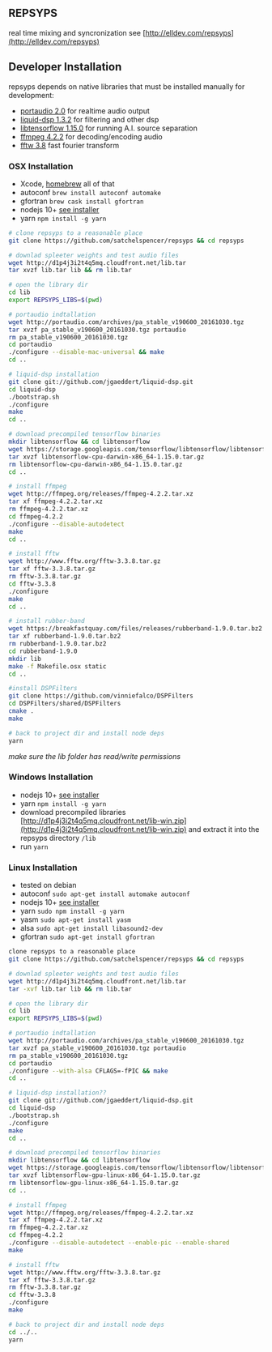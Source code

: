 ## REPSYPS
real time mixing and syncronization
see [http://elldev.com/repsyps](http://elldev.com/repsyps)

## Developer Installation

repsyps depends on native libraries that must be installed manually for development:

 - [portaudio 2.0](http://portaudio.com/docs/v19-doxydocs/index.html) for realtime audio output
 - [liquid-dsp 1.3.2](https://github.com/jgaeddert/liquid-dsp) for filtering and other dsp
 - [libtensorflow 1.15.0](https://www.tensorflow.org/install/lang_c) for running A.I. source separation
 - [ffmpeg 4.2.2](http://ffmpeg.org/download.html) for decoding/encoding audio
 - [fftw 3.8](http://www.fftw.org/) fast fourier transform


### OSX Installation
- Xcode, [homebrew](https://brew.sh/) all of that
- autoconf `brew install autoconf automake`
- gfortran `brew cask install gfortran`
- nodejs 10+ [see installer](https://nodejs.org/en/download/)
- yarn `npm install -g yarn`

~~~ bash
# clone repsyps to a reasonable place
git clone https://github.com/satchelspencer/repsyps && cd repsyps

# downlad spleeter weights and test audio files
wget http://d1p4j3i2t4q5mq.cloudfront.net/lib.tar
tar xvzf lib.tar lib && rm lib.tar

# open the library dir
cd lib
export REPSYPS_LIBS=$(pwd)

# portaudio indtallation
wget http://portaudio.com/archives/pa_stable_v190600_20161030.tgz
tar xvzf pa_stable_v190600_20161030.tgz portaudio
rm pa_stable_v190600_20161030.tgz
cd portaudio
./configure --disable-mac-universal && make
cd ..

# liquid-dsp installation
git clone git://github.com/jgaeddert/liquid-dsp.git
cd liquid-dsp
./bootstrap.sh
./configure
make
cd ..

# download precompiled tensorflow binaries
mkdir libtensorflow && cd libtensorflow
wget https://storage.googleapis.com/tensorflow/libtensorflow/libtensorflow-cpu-darwin-x86_64-1.15.0.tar.gz
tar xvzf libtensorflow-cpu-darwin-x86_64-1.15.0.tar.gz
rm libtensorflow-cpu-darwin-x86_64-1.15.0.tar.gz
cd ..

# install ffmpeg
wget http://ffmpeg.org/releases/ffmpeg-4.2.2.tar.xz
tar xf ffmpeg-4.2.2.tar.xz
rm ffmpeg-4.2.2.tar.xz
cd ffmpeg-4.2.2
./configure --disable-autodetect
make
cd ..

# install fftw
wget http://www.fftw.org/fftw-3.3.8.tar.gz
tar xf fftw-3.3.8.tar.gz
rm fftw-3.3.8.tar.gz
cd fftw-3.3.8
./configure
make
cd ..

# install rubber-band
wget https://breakfastquay.com/files/releases/rubberband-1.9.0.tar.bz2
tar xf rubberband-1.9.0.tar.bz2
rm rubberband-1.9.0.tar.bz2
cd rubberband-1.9.0
mkdir lib
make -f Makefile.osx static
cd ..

#install DSPFilters
git clone https://github.com/vinniefalco/DSPFilters
cd DSPFilters/shared/DSPFilters
cmake .
make

# back to project dir and install node deps
yarn
~~~

*make sure the lib folder has read/write permissions*

### Windows Installation
- nodejs 10+ [see installer](https://nodejs.org/en/download/)
- yarn `npm install -g yarn`
- download precompiled libraries [http://d1p4j3i2t4q5mq.cloudfront.net/lib-win.zip](http://d1p4j3i2t4q5mq.cloudfront.net/lib-win.zip) and extract it into the repsyps directory `/lib`
- run `yarn`
 
### Linux Installation
- tested on debian 
- autoconf `sudo apt-get install automake autoconf`
- nodejs 10+ [see installer](https://nodejs.org/en/download/)
- yarn `sudo npm install -g yarn`
- yasm `sudo apt-get install yasm`
- alsa `sudo apt-get install libasound2-dev`
- gfortran `sudo apt-get install gfortran `

~~~ bash
clone repsyps to a reasonable place
git clone https://github.com/satchelspencer/repsyps && cd repsyps

# downlad spleeter weights and test audio files
wget http://d1p4j3i2t4q5mq.cloudfront.net/lib.tar
tar -xvf lib.tar lib && rm lib.tar

# open the library dir
cd lib
export REPSYPS_LIBS=$(pwd)

# portaudio indtallation
wget http://portaudio.com/archives/pa_stable_v190600_20161030.tgz
tar xvzf pa_stable_v190600_20161030.tgz portaudio
rm pa_stable_v190600_20161030.tgz
cd portaudio
./configure --with-alsa CFLAGS=-fPIC && make
cd ..

# liquid-dsp installation??
git clone git://github.com/jgaeddert/liquid-dsp.git
cd liquid-dsp
./bootstrap.sh
./configure
make
cd ..

# download precompiled tensorflow binaries
mkdir libtensorflow && cd libtensorflow
wget https://storage.googleapis.com/tensorflow/libtensorflow/libtensorflow-gpu-linux-x86_64-1.15.0.tar.gz
tar xvzf libtensorflow-gpu-linux-x86_64-1.15.0.tar.gz
rm libtensorflow-gpu-linux-x86_64-1.15.0.tar.gz
cd ..

# install ffmpeg
wget http://ffmpeg.org/releases/ffmpeg-4.2.2.tar.xz
tar xf ffmpeg-4.2.2.tar.xz
rm ffmpeg-4.2.2.tar.xz
cd ffmpeg-4.2.2
./configure --disable-autodetect --enable-pic --enable-shared
make

# install fftw
wget http://www.fftw.org/fftw-3.3.8.tar.gz
tar xf fftw-3.3.8.tar.gz
rm fftw-3.3.8.tar.gz
cd fftw-3.3.8
./configure
make

# back to project dir and install node deps
cd ../..
yarn
~~~   